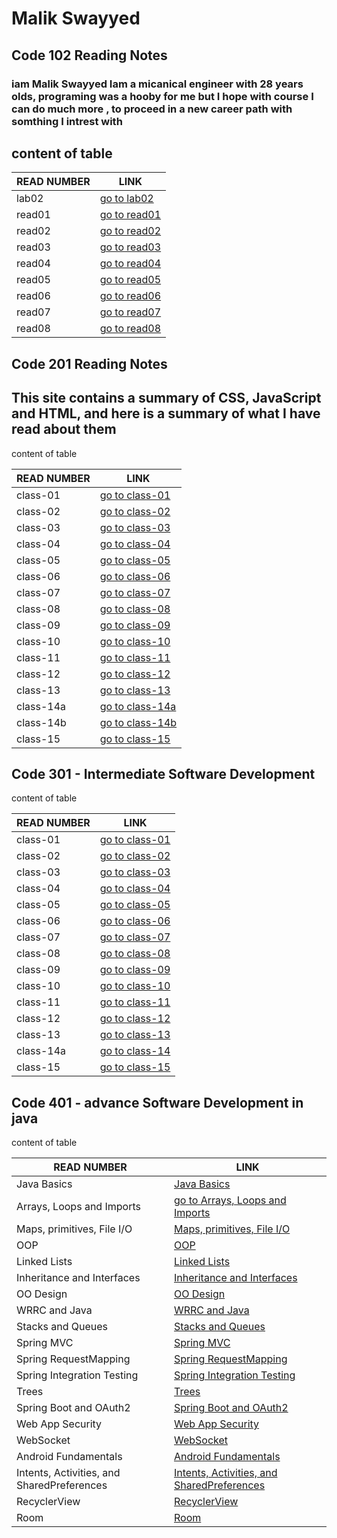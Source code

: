 # Malik Swayyed

## Code 102 Reading Notes

### iam Malik Swayyed Iam a micanical engineer with 28 years olds, programing was a hooby for me but I hope with course I can do much more , to proceed in a new career path with somthing I intrest with

## content of table

|READ NUMBER|LINK|
|------------|-------------|
|lab02|[go to lab02](lab02.md)|
|read01|[go to read01](read01.md)|
|read02|[go to read02](read02.md)|
|read03|[go to read03](read03.md)|
|read04|[go to read04](read04.md)|
|read05|[go to read05](read05.md)|
|read06|[go to read06](read06.md)|
|read07|[go to read07](read07.md)|
|read08|[go to read08](read08.md)|

## Code 201 Reading Notes

## This site contains a summary of CSS, JavaScript and HTML, and here is a summary of what I have read about them

 content of table

|READ NUMBER|LINK|
|------------|-------------|
|class-01|[go to class-01](class-01)|
|class-02|[go to class-02](class-02)|
|class-03|[go to class-03](class-03)|
|class-04|[go to class-04](class-04)|
|class-05|[go to class-05](class-05)|
|class-06|[go to class-06](class-06)|
|class-07|[go to class-07](class-07)|
|class-08|[go to class-08](class-08)|
|class-09|[go to class-09](class-09)|
|class-10|[go to class-10](class-10)|
|class-11|[go to class-11](class-11)|
|class-12|[go to class-12](class-12)|
|class-13|[go to class-13](class-13)|
|class-14a|[go to class-14a](class-14a)|
|class-14b|[go to class-14b](class-14b)|
|class-15|[go to class-15](class-15)|

## Code 301 - Intermediate Software Development

content of table

|READ NUMBER|LINK|
|------------|-------------|
|class-01|[go to class-01](clas-01)|
|class-02|[go to class-02](clas-02)|
|class-03|[go to class-03](clas-03)|
|class-04|[go to class-04](clas-04)|
|class-05|[go to class-05](clas-05)|
|class-06|[go to class-06](clas-06)|
|class-07|[go to class-07](clas-07)|
|class-08|[go to class-08](clas-08)|
|class-09|[go to class-09](clas-09)|
|class-10|[go to class-10](clas-10)|
|class-11|[go to class-11](clas-11)|
|class-12|[go to class-12](clas-12)|
|class-13|[go to class-13](clas-13)|
|class-14a|[go to class-14](clas-14)|
|class-15|[go to class-15](clas-15)|

## Code 401 - advance Software Development in java

content of table

|READ NUMBER|LINK|
|------------|-------------|
|Java Basics|[Java Basics](401-01)|
|Arrays, Loops and Imports|[go to Arrays, Loops and Imports](401-02)|
|Maps, primitives, File I/O|[Maps, primitives, File I/O](401-03)|
| OOP|[OOP](401-04)|
|Linked Lists|[Linked Lists](401-05)|
| Inheritance and Interfaces|[Inheritance and Interfaces](401-06)|
|OO Design|[OO Design](401-07)|
|WRRC and Java|[WRRC and Java](401-08)|
|Stacks and Queues|[Stacks and Queues](401-09)|
|Spring MVC|[Spring MVC](401-10)|
|Spring RequestMapping|[Spring RequestMapping](401-11)|
|Spring Integration Testing|[Spring Integration Testing](401-12)|
|Trees|[Trees](401-13)|
|Spring Boot and OAuth2|[Spring Boot and OAuth2](401-14)|
|Web App Security|[Web App Security](401-15)|
|WebSocket|[WebSocket](401-16)|
| Android Fundamentals|[Android Fundamentals](401-17)|
| Intents, Activities, and SharedPreferences|[Intents, Activities, and SharedPreferences](401-27)|
| RecyclerView|[RecyclerView](401-28)|
| Room|[Room](401-28)|

